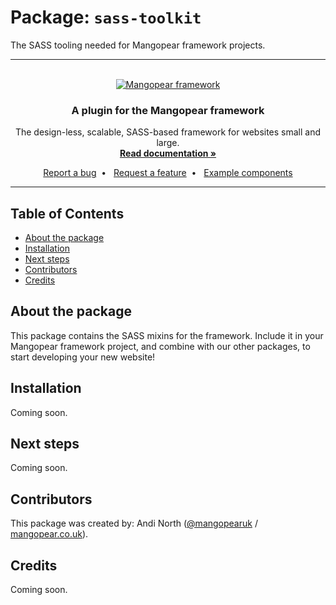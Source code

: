 # Package: `sass-toolkit` 

The SASS tooling needed for Mangopear framework projects.


-----


<p align="center">
	&nbsp;<br>
  <a href="https://ui.mangopear.co.uk/">
    <img src="https://mangopear.co.uk/ui/mangopear-framework-logo.png" alt="Mangopear framework">
  </a>
</p>


<h3 align="center">
  A plugin for the Mangopear framework
</h3>


<p align="center">
  The design-less, scalable, SASS-based framework for websites small and large.
  <br>
  <a href="https://ui.mangopear.co.uk/"><strong>Read documentation &raquo;</strong></a>
</p>


<p align="center">
  <a href="https://github.com/Mangopear-framework/Mangopear-framework/issues/new">Report a bug</a>&nbsp;&nbsp;&bull;&nbsp;&nbsp;
  <a href="https://github.com/Mangopear-framework/Mangopear-framework/issues/new?label=Enhancement">Request a feature</a>&nbsp;&nbsp;&bull;&nbsp;&nbsp;
  <a href="https://ui.mangopear.co.uk/examples/">Example components</a>
</p>


-----


## Table of Contents

- [About the package](#about-the-package)
- [Installation](#installation)
- [Next steps](#next-steps)
- [Contributors](#contributors)
- [Credits](#credits)


## About the package

This package contains the SASS mixins for the framework. Include it in your Mangopear framework project, and combine with our other packages, to start developing your new website!

## Installation

Coming soon.

## Next steps

Coming soon.

## Contributors

This package was created by: Andi North ([@mangopearuk](https://twitter.com/MangopearUK) / [mangopear.co.uk](https://mangopear.co.uk)).

## Credits

Coming soon.
